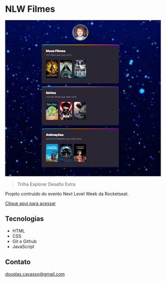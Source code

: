 # NLW Filmes
![preview](./.github/preview.png)

> Trilha Explorer Desafio Extra

Projeto contruido do evento Next Level Week
da Rocketseat.

[ Clique aqui para acessar](https://douglascorreacavasso.github.io/NLW.Filmes/)


## Tecnologias

- HTML
- CSS
- Git e Github
- JavaScript

## Contato

douglas.cavasso@gmail.com